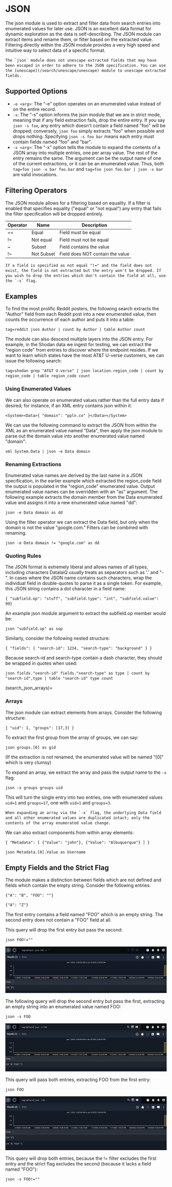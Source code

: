 # JSON

The json module is used to extract and filter data from search entries into enumerated values for later use. JSON is an excellent data format for dynamic exploration as the data is self-describing. The JSON module can extract items and rename them, or filter based on the extracted value. Filtering directly within the JSON module provides a very high speed and intuitive way to select data of a specific format.

```{note}
The `json` module does not unescape extracted fields that may have been escaped in order to adhere to the JSON specification. You can use the [unescape](/search/unescape/unescape) module to unescape extracted fields.
```

## Supported Options

- `-e <arg>`: The “-e” option operates on an enumerated value instead of on the entire record.
- `-s`: The “-s” option informs the json module that we are in strict mode, meaning that if any field extraction fails, drop the entire entry. If you say `json -s foo`, any entry which doesn't contain a field named "foo" will be dropped; conversely, `json foo` simply extracts "foo" when possible and drops nothing. Specifying `json -s foo bar` means each entry must contain fields named "foo" and "bar".
- `-x <arg>`: The “-x” option tells the module to expand the contents of a JSON array into multiple entries, one per array value. The rest of the entry remains the same. The argument can be the output name of one of the current extractions, or it can be an enumerated value. Thus, both `tag=foo json -x bar foo.bar` and `tag=foo json foo.bar | json -x bar` are valid invocations.

## Filtering Operators

The JSON module allows for a filtering based on equality. If a filter is enabled that specifies equality ("equal" or "not equal") any entry that fails the filter specification will be dropped entirely.

| Operator | Name       | Description                      |
| -------- | ---------- | -------------------------------- |
| ==       | Equal      | Field must be equal              |
| !=       | Not equal  | Field must not be equal          |
| ~        | Subset     | Field contains the value         |
| !~       | Not Subset | Field does NOT contain the value |

```{note}
If a field is specified as not equal "!=" and the field does not exist, the field is not extracted but the entry won't be dropped. If you wish to drop the entries which don't contain the field at all, use the `-s` flag.
```

## Examples

To find the most prolific Reddit posters, the following search extracts the "Author" field from each Reddit post into a new enumerated value, then counts the occurrence of each author and puts it into a table:

```gravwell
tag=reddit json Author | count by Author | table Author count
```

The module can also descend multiple layers into the JSON entry. For example, in the Shodan data we ingest for testing, we can extract the "region code" from entries to discover where the endpoint resides. If we want to learn which states have the most AT&T U-verse customers, we can issue the following search:

```gravwell
tag=shodan grep "AT&T U-verse" | json location.region_code | count by region_code | table region_code count
```

### Using Enumerated Values

We can also operate on enumerated values rather than the full entry data if desired; for instance, if an XML entry contains json within it:

```
<System><Data>{ "domain": "ppln.co" }</Data></System>
```

We can use the following command to extract the JSON from within the XML as an enumerated value named "Data", then apply the json module to parse out the domain value into another enumerated value named "domain":

```
xml System.Data | json -e Data domain
```

### Renaming Extractions

Enumerated value names are derived by the last name in a JSON specification, in the earlier example which extracted the region_code field the output is populated in the "region_code" enumerated value. Output enumerated value names can be overridden with an "as" argument. The following example extracts the domain member from the Data enumerated value and assigns it into a new enumerated value named "dd":

```
json -e Data domain as dd
```

Using the filter operator we can extract the Data field, but only when the domain is not the value "google.com." Filters can be combined with renaming.

```
json -e Data domain != "google.com" as dd
```

### Quoting Rules

The JSON format is extremely liberal and allows names of all types, including characters DatalaiQ usually treats as separators such as '.' and "-". In cases where the JSON name contains such characters, wrap the individual field in double-quotes to parse it as a single token. For example, this JSON string contains a dot character in a field name:

```
{ "subfield.op": "stuff", "subfield.type": "int", "subfield.value": 99}
```

An example json module argument to extract the subfield.op member would be:

```
json "subfield.op" as sop
```

Similarly, consider the following nested structure:

```
{ "fields": { "search-id": 1234, "search-type": "background" } }
```

Because search-id and search-type contain a dash character, they should be wrapped in quotes when used:

```
json fields."search-id" fields."search-type" as type | count by "search-id",type | table "search-id" type count
```

(search_json_arrays)=

### Arrays

The json module can extract elements from arrays. Consider the following structure:

```
{ "uid": 1, "groups": [17,3] }
```

To extract the first group from the array of groups, we can say:

```
json groups.[0] as gid
```

(If the extraction is not renamed, the enumerated value will be named "[0]" which is very clumsy)

To expand an array, we extract the array and pass the output name to the `-x` flag:

```
json -x groups groups uid
```

This will turn the single entry into two entries, one with enumerated values `uid=1` and `groups=17`, one with `uid=1` and `groups=3`.

```{note}
When expanding an array via the `-x` flag, the underlying Data field and all other enumerated values are duplicated intact; only the contents of the array enumerated value change.
```

We can also extract components from within array elements:

```
{ "Metadata": [ {"Value": "john"}, {"Value": "Albuquerque"} ] }
```

```
json Metadata.[0].Value as Username
```

## Empty Fields and the Strict Flag

The module makes a distinction between fields which are not defined and fields which contain the empty string. Consider the following entries:

```
{"A": "B", "FOO": ""}
```

```
{"A": "Z"}
```

The first entry contains a field named "FOO" which is an empty string. The second entry does not contain a "FOO" field at all.

This query will drop the first entry but pass the second:

```
json FOO!=""
```

![](foo1.png)

The following query will drop the second entry but pass the first, extracting an empty string into an enumerated value named FOO:

```
json -s FOO
```

![](foo2.png)

This query will pass both entries, extracting FOO from the first entry:

```
json FOO
```

![](foo3.png)

This query will drop both entries, because the != filter excludes the first entry and the strict flag excludes the second (because it lacks a field named "FOO"):

```
json -s FOO!=""
```
